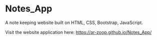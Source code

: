# Notes_App
A note keeping website built on HTML, CSS, Bootstrap, JavaScript.

Visit the website application here:
https://ar-zoop.github.io/Notes_App/
